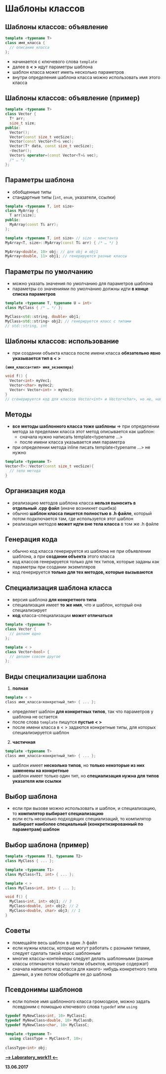 Шаблоны классов
===

Шаблоны классов: объявление
---

```cpp
template <typename T>
class имя_класса {
  // описание класса
};
```

* начинается с ключевого слова `template`
* далее в **< >** идут параметры шаблона
* шаблон класса может иметь несколько параметров
* внутри определения шаблона класса можно использовать имя этого класса

Шаблоны классов: объявление (пример)
---

```cpp
template <typename T>
class Vector {
  T* arr;
  size_t size;
public:
  Vector();
  Vector(const size_t vecSize);
  Vector(const Vector<T>& vec);
  Vector(T* data, const size_t vecSize);
  ~Vector();
  Vector& operator=(const Vector<T>& vec);
  /* … */
};
```

Параметры шаблона
---

* обобщенные типы
* стандартные типы (`int`, `enum`, указатели, ссылки)

```cpp
template <typename T, int size>
class MyArray {
  T arr[size];
public:
  MyArray(const T& arr);
};

template <typename T, int size> // size - константа
MyArray<T, size>::MyArray(const T& arr) { /* … */ }

MyArray<double, 10> obj; // для obj и obj1
MyArray<double, 11> obj1; // генерируются разные классы
```

Параметры по умолчанию
---

* можно указать значения по умолчанию для параметров шаблона
* параметры со значениями по умолчанию должны идти **в конце списка параметров**

```cpp
template <typename T, typename U = int>
class MyClass { /* … */ };

MyClass<std::string, double> obj1;
MyClass<std::string> obj2; // генерируется класс с типами
// std::string, int
```

Шаблоны классов: использование
---

* при создании объекта класса после имени класса **обязательно явно указывается тип в < >**

**`(имя_класса<тип> имя_экземляра)`**

```cpp
void f() {
  Vector<int> myVec1;
  Vector<char> myVec2;
  Vector< Vector<int> > myVec3;
}
// сгенерируется код для классов Vector<int> и Vector<char>, но не, например, Vector<double>
```

Методы
---

* **все методы шаблонного класса тоже шаблоны** => при определении метода за пределами класса этот метод описывается как шаблон:
  * сначала нужно написать template<typename ...>
  * после имени класса указывается имя параметра
* при определении метода inline писать template<typename ...> не нужно

```cpp
template <typename T>
Vector<T>::Vector(const size_t vecSize){
  // тело метода
}
```

Организация кода
---

* реализацию методов шаблона класса **нельзя выносить в отдельный .cpp файл** (иначе возникнет ошибка)
* обычно **шаблон класса пишется полностью в .h файле**, который потом подключается там, где используется этот шаблон
* реализация методов **может идти вне тела класса** в том же .h файле

Генерация кода
---

* обычно код класса генерируется из шаблона не при объявлении шаблона, а при **создании объекта** этого класса
* код классов генерируется только для тех типов, которые заданы как параметры при создании экземпляров
* код генерируется **только для тех методов, которые вызываются**

Специализация шаблона класса
---

* версия шаблона **для конкретного типа**
* специализация имеет **то же имя**, что и шаблон, который она специализирует
* **код** класса-специализации **может отличаться**

```cpp
template <typename T>
class Vector {
  // делаем одно
};

template < >
class Vector<bool> {
  // делаем совсем другое
};
```

Виды специализации шаблона
---

1. **полная**

```cpp
template < >
сlass имя_класса<конкретный_тип> { ... };
```

* определяет шаблон **для конкретных типов**, так что параметров у шаблона не остается
* после слова `template` пишутся **пустые < >**
* после имени класса в < > задаются конкретные типы, для которых специализируется шаблон

2. **частичная**

```cpp
template <typename T>
сlass имя_класса<конкретный_тип> { ... };
```

* шаблон имеет **несколько типов**, но **только некоторые из них заменены на конкретные**
* шаблон имеет только один тип, но **специализация нужна для типов указателя или ссылки**

Выбор шаблона
---

* если при вызове можно использовать и шаблон, и специализацию, то **компилятор выбирает специализацию**
* если есть несколько подходящих специализаций, то компилятор **выбирает наиболее специальный (конкретизированный по параметрам) шаблон**

Выбор шаблона (пример)
---

```cpp
template <typename T1, typename T2>
class MyClass { ... };

template <typename T1>
class MyClass<T1, int> { ... };

template < >
class MyClass<int, int> { ... };

void f() {
  MyClass<int, int> obj1; // 3
  MyClass<double, int> obj2; // 2
  MyClass<double, char> obj3; // 1
}
```

Советы
---

* помещайте весь шаблон в один .h файл
* если нужны классы, которые могут работать с разными типами, следует сделать такой класс шаблонным
* многие классы-контейнеры следует делать шаблонными (разные классы отличаются только типом объектов, которые содержат)
* сначала напишите код класса для какого- нибудь конкретного типа данных, а уже потом обобщите ее до шаблона

Псевдонимы шаблонов
---

* если полное имя шаблонного класса громоздкое, можно задать псевдоним с помощью ключевого слова `typedef` или `using`

```cpp
typedef MyNewClass<int, 10> MyClassI;
typedef MyNewClass<double, 10> MyClassD;
typedef MyNewClass<char, 10> MyClassC;

template <typename T>
  using classType = MyClass<T, 10>;
  
classType<int> obj;
```

[**-->     Laboratory_work11     <--**](https://github.com/SuvStreet/IT_Step_Cpp/tree/master/Laboratory_work/Work11)

**13.06.2017**
